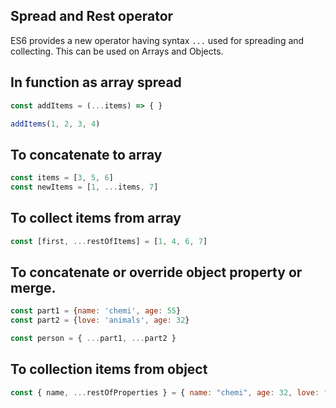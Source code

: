 ## Spread and Rest operator

ES6 provides a new operator having syntax `...` used for spreading and collecting. This can be used on Arrays and Objects.

## In function as array spread

```js
const addItems = (...items) => { } 

addItems(1, 2, 3, 4)
```

## To concatenate to array

```js
const items = [3, 5, 6]
const newItems = [1, ...items, 7]
```

## To collect items from array

```js
const [first, ...restOfItems] = [1, 4, 6, 7]
```

## To concatenate or override object property or merge.

```js
const part1 = {name: 'chemi', age: 55}
const part2 = {love: 'animals', age: 32}

const person = { ...part1, ...part2 }
```

## To collection items from object

```js
const { name, ...restOfProperties } = { name: "chemi", age: 32, love: "animals" }
```
